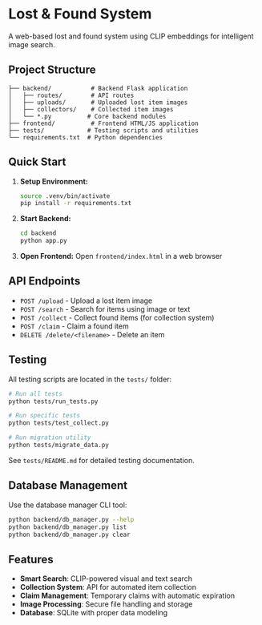 # Lost & Found System

A web-based lost and found system using CLIP embeddings for intelligent image search.

## Project Structure

```
├── backend/           # Backend Flask application
│   ├── routes/        # API routes
│   ├── uploads/       # Uploaded lost item images
│   ├── collectors/    # Collected item images
│   └── *.py          # Core backend modules
├── frontend/          # Frontend HTML/JS application
├── tests/            # Testing scripts and utilities
└── requirements.txt  # Python dependencies
```

## Quick Start

1. **Setup Environment:**
   ```bash
   source .venv/bin/activate
   pip install -r requirements.txt
   ```

2. **Start Backend:**
   ```bash
   cd backend
   python app.py
   ```

3. **Open Frontend:**
   Open `frontend/index.html` in a web browser

## API Endpoints

- `POST /upload` - Upload a lost item image
- `POST /search` - Search for items using image or text
- `POST /collect` - Collect found items (for collection system)
- `POST /claim` - Claim a found item
- `DELETE /delete/<filename>` - Delete an item

## Testing

All testing scripts are located in the `tests/` folder:

```bash
# Run all tests
python tests/run_tests.py

# Run specific tests
python tests/test_collect.py

# Run migration utility
python tests/migrate_data.py
```

See `tests/README.md` for detailed testing documentation.

## Database Management

Use the database manager CLI tool:

```bash
python backend/db_manager.py --help
python backend/db_manager.py list
python backend/db_manager.py clear
```

## Features

- **Smart Search**: CLIP-powered visual and text search
- **Collection System**: API for automated item collection
- **Claim Management**: Temporary claims with automatic expiration
- **Image Processing**: Secure file handling and storage
- **Database**: SQLite with proper data modeling
